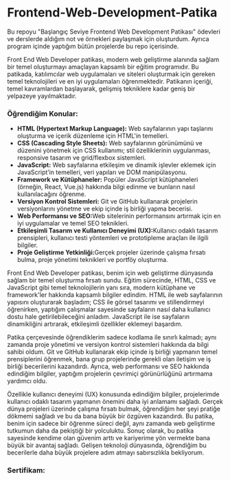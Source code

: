 # Frontend-Web-Development-Patika
Bu repoyu "Başlangıç Seviye Frontend Web Development Patikası" ödevleri ve derslerde aldığım not ve örnekleri paylaşmak için oluşturdum. Ayrıca program içinde yaptığım bütün projelerde bu repo içerisinde.

<p>Front End Web Developer patikası, modern web geliştirme alanında sağlam bir temel oluşturmayı amaçlayan kapsamlı bir eğitim programıdır. Bu patikada, katılımcılar web uygulamaları ve siteleri oluşturmak için gereken temel teknolojileri ve en iyi uygulamaları öğrenmektedir. Patikanın içeriği, temel kavramlardan başlayarak, gelişmiş tekniklere kadar geniş bir yelpazeye yayılmaktadır.</p>

### Öğrendiğim Konular:
- <b>HTML (Hypertext Markup Language):</b> Web sayfalarının yapı taşlarını oluşturma ve içerik düzenleme için HTML'in temelleri.
- <b>CSS (Cascading Style Sheets):</b> Web sayfalarının görünümünü ve düzenini yönetmek için CSS kullanımı; stil özelliklerinin uygulanması, responsive tasarım ve grid/flexbox sistemleri.
- <b>JavaScript:</b> Web sayfalarına etkileşim ve dinamik işlevler eklemek için JavaScript’in temelleri, veri yapıları ve DOM manipülasyonu.
- <b>Framework ve Kütüphaneler:</b> Popüler JavaScript kütüphaneleri (örneğin, React, Vue.js) hakkında bilgi edinme ve bunların nasıl kullanılacağını öğrenme.
- <b>Versiyon Kontrol Sistemleri:</b> Git ve GitHub kullanarak projelerin versiyonlarını yönetme ve ekip içinde iş birliği yapma becerisi.
- <b>Web Performansı ve SEO:</b>Web sitelerinin performansını artırmak için en iyi uygulamalar ve temel SEO teknikleri.
- <b>Etkileşimli Tasarım ve Kullanıcı Deneyimi (UX):</b>Kullanıcı odaklı tasarım prensipleri, kullanıcı testi yöntemleri ve prototipleme araçları ile ilgili bilgiler.
- <b>Proje Geliştirme Yetkinliği:</b>Gerçek projeler üzerinde çalışma fırsatı bulma, proje yönetimi teknikleri ve portföy oluşturma.

<p>Front End Web Developer patikası, benim için web geliştirme dünyasında sağlam bir temel oluşturma fırsatı sundu. Eğitim sürecinde, HTML, CSS ve JavaScript gibi temel teknolojilerin yanı sıra, modern kütüphane ve framework'ler hakkında kapsamlı bilgiler edindim. HTML ile web sayfalarının yapısını oluşturarak başladım; CSS ile görsel tasarımı ve stillendirmeyi öğrenirken, yaptığım çalışmalar sayesinde sayfaların nasıl daha kullanıcı dostu hale getirilebileceğini anladım. JavaScript ile ise sayfaların dinamikliğini artırarak, etkileşimli özellikler eklemeyi başardım.</p>

<p>Patika çerçevesinde öğrendiklerim sadece kodlama ile sınırlı kalmadı; aynı zamanda proje yönetimi ve versiyon kontrol sistemleri hakkında da bilgi sahibi oldum. Git ve GitHub kullanarak ekip içinde iş birliği yapmanın temel prensiplerini öğrenmek, bana grup projelerinde gerekli olan iletişim ve iş birliği becerilerini kazandırdı. Ayrıca, web performansı ve SEO hakkında edindiğim bilgiler, yaptığım projelerin çevrimiçi görünürlüğünü artırmama yardımcı oldu.</p>

<p>Özellikle kullanıcı deneyimi (UX) konusunda edindiğim bilgiler, projelerimde kullanıcı odaklı tasarım yapmanın önemini daha iyi anlamamı sağladı. Gerçek dünya projeleri üzerinde çalışma fırsatı bulmak, öğrendiğim her şeyi pratiğe dökmemi sağladı ve bu da bana büyük bir özgüven kazandırdı. Bu patika, benim için sadece bir öğrenme süreci değil, aynı zamanda web geliştirme tutkumun daha da pekiştiği bir yolculuktu. Sonuç olarak, bu patika sayesinde kendime olan güvenim arttı ve kariyerime yön vermekte bana büyük bir avantaj sağladı. Gelişen teknoloji dünyasında, öğrendiğim bu becerilerle daha büyük projelere adım atmayı sabırsızlıkla bekliyorum.</p>

### Sertifikam:
